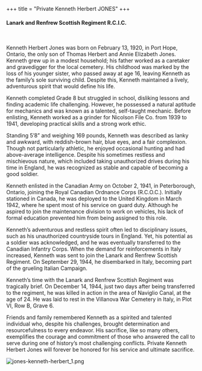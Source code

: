 +++
title = "Private Kenneth Herbert JONES"
+++

#### Lanark and Renfrew Scottish Regiment R.C.I.C.
<br>


Kenneth Herbert Jones was born on February 13, 1920, in Port Hope, Ontario, the only son of Thomas Herbert and Annie Elizabeth Jones. Kenneth grew up in a modest household; his father worked as a caretaker and gravedigger for the local cemetery. His childhood was marked by the loss of his younger sister, who passed away at age 16, leaving Kenneth as the family’s sole surviving child. Despite this, Kenneth maintained a lively, adventurous spirit that would define his life.

Kenneth completed Grade 8 but struggled in school, disliking lessons and finding academic life challenging. However, he possessed a natural aptitude for mechanics and was known as a talented, self-taught mechanic. Before enlisting, Kenneth worked as a grinder for Nicolson File Co. from 1939 to 1941, developing practical skills and a strong work ethic.

Standing 5’8” and weighing 169 pounds, Kenneth was described as lanky and awkward, with reddish-brown hair, blue eyes, and a fair complexion. Though not particularly athletic, he enjoyed occasional hunting and had above-average intelligence. Despite his sometimes restless and mischievous nature, which included taking unauthorized drives during his time in England, he was recognized as stable and capable of becoming a good soldier.

Kenneth enlisted in the Canadian Army on October 2, 1941, in Peterborough, Ontario, joining the Royal Canadian Ordnance Corps (R.C.O.C.). Initially stationed in Canada, he was deployed to the United Kingdom in March 1942, where he spent most of his service on guard duty. Although he aspired to join the maintenance division to work on vehicles, his lack of formal education prevented him from being assigned to this role.

Kenneth’s adventurous and restless spirit often led to disciplinary issues, such as his unauthorized countryside tours in England. Yet, his potential as a soldier was acknowledged, and he was eventually transferred to the Canadian Infantry Corps. When the demand for reinforcements in Italy increased, Kenneth was sent to join the Lanark and Renfrew Scottish Regiment. 
On September 29, 1944, he disembarked in Italy, becoming part of the grueling Italian Campaign.

Kenneth’s time with the Lanark and Renfrew Scottish Regiment was tragically brief. On December 14, 1944, just two days after being transferred to the regiment, he was killed in action in the area of Naviglio Canal, at the age of 24. 
He was laid to rest in the Villanova War Cemetery in Italy, in Plot VI, Row B, Grave 6.

Friends and family remembered Kenneth as a spirited and talented individual who, despite his challenges, brought determination and resourcefulness to every endeavor. 
His sacrifice, like so many others, exemplifies the courage and commitment of those who answered the call to serve during one of history’s most challenging conflicts. Private Kenneth Herbert Jones will forever be honored for his service and ultimate sacrifice.


![jones-kenneth-herbert_1.png](/images/Soldiers/jones-kenneth-herbert_1.png)

